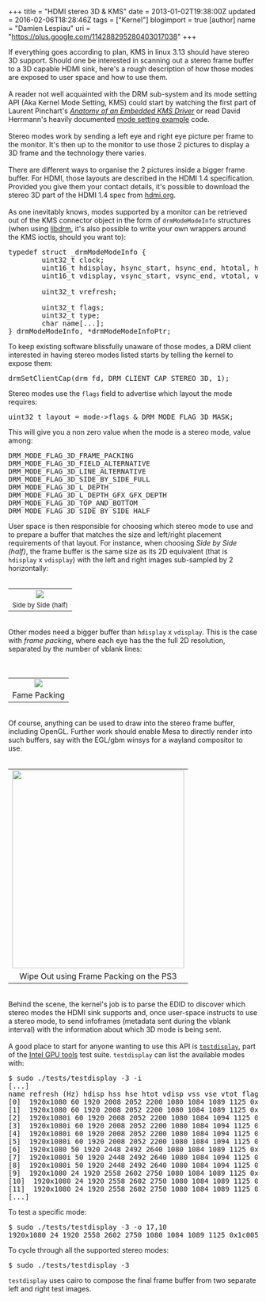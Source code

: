 +++
title = "HDMI stereo 3D & KMS"
date = 2013-01-02T19:38:00Z
updated = 2016-02-06T18:28:46Z
tags = ["Kernel"]
blogimport = true 
[author]
	name = "Damien Lespiau"
	uri = "https://plus.google.com/114288295280403017038"
+++

<div dir="ltr" style="text-align: left;" trbidi="on">If everything goes according to plan, KMS in linux 3.13 should have stereo 3D support. Should one be interested in scanning out a stereo frame buffer to a 3D capable HDMI sink, here's a rough description of how those modes are exposed to user space and how to use them.<br /><br />A reader not well acquainted with the DRM sub-system and its mode setting API (Aka Kernel Mode Setting, KMS) could start by watching the first part of Laurent Pinchart's<em> <a href="http://www.youtube.com/watch?v=Ja8fM7rTae4" target="_blank">Anatomy of an Embedded KMS Driver</a></em> or read David Herrmann's heavily documented <a href="https://github.com/dvdhrm/docs/blob/master/drm-howto/modeset.c" target="_blank" title="Mode setting example">mode setting example</a> code.<br /><br />Stereo modes work by sending a left eye and right eye picture per frame to the monitor. It's then up to the monitor to use those 2 pictures to display a 3D frame and the technology there varies.<br /><br />There are different ways to organise the 2 pictures inside a bigger frame buffer. For HDMI, those layouts are described in the HDMI 1.4 specification. Provided you give them your contact details, it's possible to download the stereo 3D part of the HDMI 1.4 spec from <a href="http://www.hdmi.org/manufacturer/specification.aspx" target="_blank" title="HDMI stereo 3D extraction">hdmi.org</a>.<br /><br />As one inevitably knows, modes supported by a monitor can be retrieved out of the KMS connector object in the form of <code>drmModeModeInfo</code> structures (when using <a href="http://cgit.freedesktop.org/mesa/drm" target="_blank" title="libdrm git repository">libdrm</a>, it's also possible to write your own wrappers around the KMS ioctls, should you want to):<br /><pre class="brush: c; gutter: true; first-line: 1; highlight: []; html-script: false ">typedef struct _drmModeModeInfo {<br />        uint32_t clock;<br />        uint16_t hdisplay, hsync_start, hsync_end, htotal, hskew;<br />        uint16_t vdisplay, vsync_start, vsync_end, vtotal, vscan;<br /><br />        uint32_t vrefresh;<br /><br />        uint32_t flags;<br />        uint32_t type;<br />        char name[...];<br />} drmModeModeInfo, *drmModeModeInfoPtr;</pre>To keep existing software blissfully unaware of those modes, a DRM client interested in having stereo modes listed starts by telling the kernel to expose them:<br /><pre class="brush: c; gutter: true; first-line: 1; highlight: []; html-script: false ">drmSetClientCap(drm_fd, DRM_CLIENT_CAP_STEREO_3D, 1);</pre>Stereo modes use the <code>flags</code> field to advertise which layout the mode requires:<br /><pre class="brush: c; gutter: true; first-line: 1; highlight: []; html-script: false ">uint32_t layout = mode-&gt;flags &amp; DRM_MODE_FLAG_3D_MASK;</pre>This will give you a non zero value when the mode is a stereo mode, value among:<br /><pre class="brush: c; gutter: true; first-line: 1; highlight: []; html-script: false ">DRM_MODE_FLAG_3D_FRAME_PACKING<br />DRM_MODE_FLAG_3D_FIELD_ALTERNATIVE<br />DRM_MODE_FLAG_3D_LINE_ALTERNATIVE<br />DRM_MODE_FLAG_3D_SIDE_BY_SIDE_FULL<br />DRM_MODE_FLAG_3D_L_DEPTH<br />DRM_MODE_FLAG_3D_L_DEPTH_GFX_GFX_DEPTH<br />DRM_MODE_FLAG_3D_TOP_AND_BOTTOM<br />DRM_MODE_FLAG_3D_SIDE_BY_SIDE_HALF</pre>User space is then responsible for choosing which stereo mode to use and to prepare a buffer that matches the size and left/right placement requirements of that layout. For instance, when choosing<em> Side by Side (half)</em>, the frame buffer is the same size as its 2D equivalent (that is <code>hdisplay</code> x <code>vdisplay</code>) with the left and right images sub-sampled by 2 horizontally:<br /><br /><table align="center" cellpadding="0" cellspacing="0" class="tr-caption-container" style="margin-left: auto; margin-right: auto; text-align: center;"><tbody><tr><td style="text-align: center;"><a href="https://1.bp.blogspot.com/-Neo5kpMxAvk/VrY4aNWx-gI/AAAAAAAAAZ0/OWoJ3WdFppI/s1600/sbsh.jpg" imageanchor="1" style="margin-left: auto; margin-right: auto;"><img border="0" src="https://1.bp.blogspot.com/-Neo5kpMxAvk/VrY4aNWx-gI/AAAAAAAAAZ0/OWoJ3WdFppI/s1600/sbsh.jpg" /></a></td></tr><tr><td class="tr-caption" style="text-align: center;"><span style="font-size: small; text-align: left;">Side by Side (half)</span></td></tr></tbody></table><br />Other modes need a bigger buffer than <code>hdisplay</code> x <code>vdisplay</code>. This is the case with <em>frame packing</em>, where each eye has the the full 2D resolution, separated by the number of vblank lines:<br /><br /><div class="separator" style="clear: both; text-align: center;"></div><br /><table align="center" cellpadding="0" cellspacing="0" class="tr-caption-container" style="margin-left: auto; margin-right: auto; text-align: center;"><tbody><tr><td style="text-align: center;"><a href="https://3.bp.blogspot.com/-GPJPDMeYTcc/VrY6bGACavI/AAAAAAAAAaE/iZHl1dH9eLE/s1600/fp.jpg" imageanchor="1" style="margin-left: auto; margin-right: auto;"><img border="0" src="https://3.bp.blogspot.com/-GPJPDMeYTcc/VrY6bGACavI/AAAAAAAAAaE/iZHl1dH9eLE/s1600/fp.jpg" /></a></td></tr><tr><td class="tr-caption" style="text-align: center;">Fame Packing</td></tr></tbody></table><br />Of course, anything can be used to draw into the stereo frame buffer, including OpenGL. Further work should enable Mesa to directly render into such buffers, say with the EGL/gbm winsys for a wayland compositor to use.<br /><br /><table align="center" cellpadding="0" cellspacing="0" class="tr-caption-container" style="margin-left: auto; margin-right: auto; text-align: center;"><tbody><tr><td style="text-align: center;"><a href="https://1.bp.blogspot.com/-ARZ7hQsd5uo/VrY63aGegQI/AAAAAAAAAaI/UIqA8bq9u4M/s1600/PS3_3D2-891x1024.jpg" imageanchor="1" style="margin-left: auto; margin-right: auto;"><img border="0" height="400" src="https://1.bp.blogspot.com/-ARZ7hQsd5uo/VrY63aGegQI/AAAAAAAAAaI/UIqA8bq9u4M/s400/PS3_3D2-891x1024.jpg" width="347" /></a></td></tr><tr><td class="tr-caption" style="text-align: center;">Wipe Out using Frame Packing on the PS3</td></tr></tbody></table><br />Behind the scene, the kernel's job is to parse the EDID to discover which stereo modes the HDMI sink supports and, once user-space instructs to use a stereo mode, to send infoframes (metadata sent during the vblank interval) with the information about which 3D mode is being sent.<br /><br />A good place to start for anyone wanting to use this API is <code><a href="http://cgit.freedesktop.org/xorg/app/intel-gpu-tools/tree/tests/testdisplay.c" target="_blank">testdisplay</a></code>, part of the <a href="http://cgit.freedesktop.org/xorg/app/intel-gpu-tools/" target="_blank">Intel GPU tools</a> test suite. <code>testdisplay</code> can list the available modes with:<br /><pre class="brush: text; gutter: true">$ sudo ./tests/testdisplay -3 -i<br />[...]<br />name refresh (Hz) hdisp hss hse htot vdisp vss vse vtot flags type clock<br />[0]  1920x1080 60 1920 2008 2052 2200 1080 1084 1089 1125 0x5 0x48 148500<br />[1]  1920x1080 60 1920 2008 2052 2200 1080 1084 1089 1125 0x5 0x40 148352<br />[2]  1920x1080i 60 1920 2008 2052 2200 1080 1084 1094 1125 0x15 0x40 74250<br />[3]  1920x1080i 60 1920 2008 2052 2200 1080 1084 1094 1125 0x20015 0x40 74250 (3D:SBSH)<br />[4]  1920x1080i 60 1920 2008 2052 2200 1080 1084 1094 1125 0x15 0x40 74176<br />[5]  1920x1080i 60 1920 2008 2052 2200 1080 1084 1094 1125 0x20015 0x40 74176 (3D:SBSH)<br />[6]  1920x1080 50 1920 2448 2492 2640 1080 1084 1089 1125 0x5 0x40 148500<br />[7]  1920x1080i 50 1920 2448 2492 2640 1080 1084 1094 1125 0x15 0x40 74250<br />[8]  1920x1080i 50 1920 2448 2492 2640 1080 1084 1094 1125 0x20015 0x40 74250 (3D:SBSH)<br />[9]  1920x1080 24 1920 2558 2602 2750 1080 1084 1089 1125 0x5 0x40 74250<br />[10]  1920x1080 24 1920 2558 2602 2750 1080 1084 1089 1125 0x1c005 0x40 74250 (3D:TB)<br />[11]  1920x1080 24 1920 2558 2602 2750 1080 1084 1089 1125 0x4005 0x40 74250 (3D:FP)<br />[...]</pre>To test a specific mode:<br /><pre class="brush: text; gutter: true">$ sudo ./tests/testdisplay -3 -o 17,10<br />1920x1080 24 1920 2558 2602 2750 1080 1084 1089 1125 0x1c005 0x40 74250 (3D:TB)</pre>To cycle through all the supported stereo modes:<br /><pre class="brush: text; gutter: true">$ sudo ./tests/testdisplay -3</pre><code>testdisplay</code> uses cairo to compose the final frame buffer from two separate left and right test images.</div>
